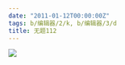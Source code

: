 ```yaml
---
date: "2011-01-12T00:00:00Z"
tags: b/编辑器/2/k, b/编辑器/3/d
title: 无题112
---
```


![](http://du1ab.one/images/2011/why-emacs-vim-good-157.png)
